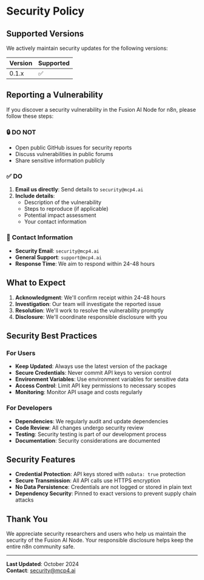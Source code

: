 # Security Policy

## Supported Versions

We actively maintain security updates for the following versions:

| Version | Supported          |
| ------- | ------------------ |
| 0.1.x   | :white_check_mark: |

## Reporting a Vulnerability

If you discover a security vulnerability in the Fusion AI Node for n8n, please follow these steps:

### 🔒 **DO NOT** 
- Open public GitHub issues for security reports
- Discuss vulnerabilities in public forums
- Share sensitive information publicly

### ✅ **DO**
1. **Email us directly**: Send details to `security@mcp4.ai`
2. **Include details**:
   - Description of the vulnerability
   - Steps to reproduce (if applicable)
   - Potential impact assessment
   - Your contact information

### 📧 **Contact Information**
- **Security Email**: `security@mcp4.ai`
- **General Support**: `support@mcp4.ai`
- **Response Time**: We aim to respond within 24-48 hours

## What to Expect

1. **Acknowledgment**: We'll confirm receipt within 24-48 hours
2. **Investigation**: Our team will investigate the reported issue
3. **Resolution**: We'll work to resolve the vulnerability promptly
4. **Disclosure**: We'll coordinate responsible disclosure with you

## Security Best Practices

### For Users
- **Keep Updated**: Always use the latest version of the package
- **Secure Credentials**: Never commit API keys to version control
- **Environment Variables**: Use environment variables for sensitive data
- **Access Control**: Limit API key permissions to necessary scopes
- **Monitoring**: Monitor API usage and costs regularly

### For Developers
- **Dependencies**: We regularly audit and update dependencies
- **Code Review**: All changes undergo security review
- **Testing**: Security testing is part of our development process
- **Documentation**: Security considerations are documented

## Security Features

- **Credential Protection**: API keys stored with `noData: true` protection
- **Secure Transmission**: All API calls use HTTPS encryption
- **No Data Persistence**: Credentials are not logged or stored in plain text
- **Dependency Security**: Pinned to exact versions to prevent supply chain attacks

## Thank You

We appreciate security researchers and users who help us maintain the security of the Fusion AI Node. Your responsible disclosure helps keep the entire n8n community safe.

---

**Last Updated**: October 2024  
**Contact**: security@mcp4.ai
